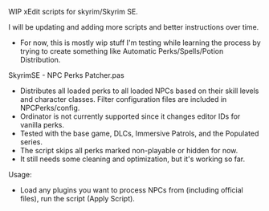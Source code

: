 WIP xEdit scripts for skyrim/Skyrim SE.

I will be updating and adding more scripts and better instructions over time. 
- For now, this is mostly wip stuff I'm testing while learning the process by trying to create something like Automatic Perks/Spells/Potion Distribution.


SkyrimSE - NPC Perks Patcher.pas
- Distributes all loaded perks to all loaded NPCs based on their skill levels and character classes. Filter configuration files are included in NPCPerks/config.
- Ordinator is not currently supported since it changes editor IDs for vanilla perks.
- Tested with the base game, DLCs, Immersive Patrols, and the Populated series.
- The script skips all perks marked non-playable or hidden for now.
- It still needs some cleaning and optimization, but it's working so far.
  
  
  
Usage:
-  Load any plugins you want to process NPCs from (including official files), run the script (Apply Script).
